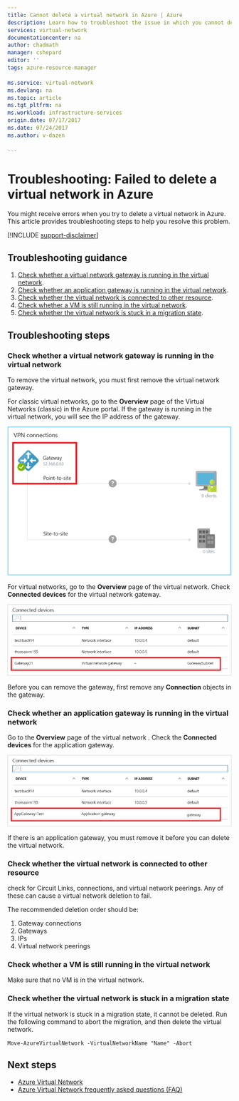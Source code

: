 ```yaml
---
title: Cannot delete a virtual network in Azure | Azure
description: Learn how to troubleshoot the issue in which you cannot delete a virtual network in Azure.
services: virtual-network
documentationcenter: na
author: chadmath
manager: cshepard
editor: ''
tags: azure-resource-manager

ms.service: virtual-network
ms.devlang: na
ms.topic: article
ms.tgt_pltfrm: na
ms.workload: infrastructure-services
origin.date: 07/17/2017
ms.date: 07/24/2017
ms.author: v-dazen

---
```


# Troubleshooting: Failed to delete a virtual network in Azure

You might receive errors when you try to delete a virtual network in Azure. This article provides troubleshooting steps to help you resolve this problem. 

[!INCLUDE [support-disclaimer](../../includes/support-disclaimer.md)]

## Troubleshooting guidance 

1. [Check whether a virtual network gateway is running in the virtual network](#check-whether-a-virtual-network-gateway-is-running-in-the-virtual-network).
2. [Check whether an application gateway is running in the virtual network](#check-whether-an-application-gateway-is-running-in-the-virtual-network).
4. [Check whether the virtual network is connected to other resource](#check-whether-the-virtual-network-is-connected-to-other-resource).
5. [Check whether a VM is still running in the virtual network](#check-whether-a-vm-is-still-running-in-the-virtual-network).
6. [Check whether the virtual network is stuck in a migration state](#check-whether-the-virtual-network-is-stuck-in-a-migration-state).

## Troubleshooting steps

### Check whether a virtual network gateway is running in the virtual network

To remove the virtual network, you must first remove the virtual network gateway.

For classic virtual networks, go to the **Overview** page of the Virtual Networks (classic) in the Azure portal. If the gateway is running in the virtual network, you will see the IP address of the gateway. 

![Check whether gateway is running](media/virtual-network-troubleshoot-cannot-delete-vnet/classic-gateway.png)

For virtual networks, go to the **Overview** page of the virtual network. Check **Connected devices** for the virtual network gateway.

![Check the connected device for ](media/virtual-network-troubleshoot-cannot-delete-vnet/vnet-gateway.png)

Before you can remove the gateway, first remove any **Connection** objects in the gateway.

### Check whether an application gateway is running in the virtual network

Go to the **Overview** page of the virtual network . Check the **Connected devices** for the application gateway.

![Check the connected device](media/virtual-network-troubleshoot-cannot-delete-vnet/app-gateway.png)

If there is an application gateway, you must remove it before you can delete the virtual network.

### Check whether the virtual network is connected to other resource

check for Circuit Links, connections, and virtual network peerings. Any of these can cause a virtual network deletion to fail. 

The recommended deletion order should be:

1. Gateway connections
2. Gateways
3. IPs
4. Virtual network peerings

### Check whether a VM is still running in the virtual network

Make sure that no VM is in the virtual network.

### Check whether the virtual network is stuck in a migration state

If the virtual network is stuck in a migration state, it cannot be deleted. Run the following command to abort the migration, and then delete the virtual network.

    Move-AzureVirtualNetwork -VirtualNetworkName "Name" -Abort

## Next steps

- [Azure Virtual Network](virtual-networks-overview.md)
- [Azure Virtual Network frequently asked questions (FAQ)](virtual-networks-faq.md)